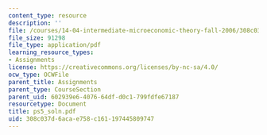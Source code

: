 ```yaml
---
content_type: resource
description: ''
file: /courses/14-04-intermediate-microeconomic-theory-fall-2006/308c037d6acae758c161197445809747_ps5_soln.pdf
file_size: 91298
file_type: application/pdf
learning_resource_types:
- Assignments
license: https://creativecommons.org/licenses/by-nc-sa/4.0/
ocw_type: OCWFile
parent_title: Assignments
parent_type: CourseSection
parent_uid: 602939e6-4076-64df-d0c1-799fdfe67187
resourcetype: Document
title: ps5_soln.pdf
uid: 308c037d-6aca-e758-c161-197445809747
---
```

